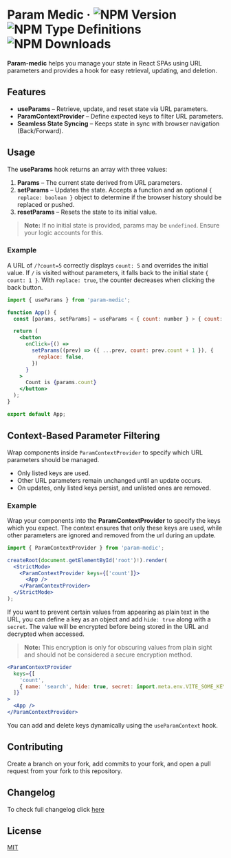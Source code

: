 # Param Medic &middot; ![NPM Version](https://img.shields.io/npm/v/param-medic) ![NPM Type Definitions](https://img.shields.io/npm/types/param-medic) ![NPM Downloads](https://img.shields.io/npm/dw/param-medic)

**Param-medic** helps you manage your state in React SPAs using URL parameters and provides a hook for easy retrieval, updating, and deletion.

## Features

- **useParams** – Retrieve, update, and reset state via URL parameters.
- **ParamContextProvider** – Define expected keys to filter URL parameters.
- **Seamless State Syncing** – Keeps state in sync with browser navigation (Back/Forward).

## Usage

The **useParams** hook returns an array with three values:

1. **Params** – The current state derived from URL parameters.
2. **setParams** – Updates the state. Accepts a function and an optional `{ replace: boolean }` object to determine if the browser history should be replaced or pushed.
3. **resetParams** – Resets the state to its initial value.

> **Note:** If no initial state is provided, params may be `undefined`. Ensure your logic accounts for this.

### Example

A URL of `/?count=5` correctly displays `count: 5` and overrides the initial value. If `/` is visited without parameters, it falls back to the initial state `{ count: 1 }`. With `replace: true`, the counter decreases when clicking the back button.

```jsx
import { useParams } from 'param-medic';

function App() {
  const [params, setParams] = useParams < { count: number } > { count: 1 };

  return (
    <button
      onClick={() =>
        setParams((prev) => ({ ...prev, count: prev.count + 1 }), {
          replace: false,
        })
      }
    >
      Count is {params.count}
    </button>
  );
}

export default App;
```

## Context-Based Parameter Filtering

Wrap components inside `ParamContextProvider` to specify which URL parameters should be managed.

- Only listed keys are used.
- Other URL parameters remain unchanged until an update occurs.
- On updates, only listed keys persist, and unlisted ones are removed.

### Example

Wrap your components into the **ParamContextProvider** to specify the keys which you expect. The context ensures that only these keys are used, while other parameters are ignored and removed from the url during an update.

```jsx
import { ParamContextProvider } from 'param-medic';

createRoot(document.getElementById('root')!).render(
  <StrictMode>
    <ParamContextProvider keys={['count']}>
      <App />
    </ParamContextProvider>
  </StrictMode>
);
```

If you want to prevent certain values from appearing as plain text in the URL, you can define a key as an object and add `hide: true` along with a `secret`. The value will be encrypted before being stored in the URL and decrypted when accessed.

> **Note:** This encryption is only for obscuring values from plain sight and should not be considered a secure encryption method.

```jsx
<ParamContextProvider
  keys={[
    'count',
    { name: 'search', hide: true, secret: import.meta.env.VITE_SOME_KEY },
  ]}
>
  <App />
</ParamContextProvider>
```

You can add and delete keys dynamically using the `useParamContext` hook.

## Contributing

Create a branch on your fork, add commits to your fork, and open a pull request from your fork to this repository.

## Changelog

To check full changelog click [here](https://github.com/bpetermann/param-medic/blob/main/CHANGELOG.md)

## License

[MIT][github-license-url]

[github-license-url]: https://github.com/bpetermann/param-medic/blob/main/LICENSE
